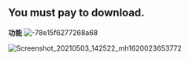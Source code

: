 
## You must pay to download.


**功能**
                                                                                                                 ![-78e15f6277268a68](https://user-images.githubusercontent.com/82256583/116858890-b978aa80-ac31-11eb-83ce-ed6c097a086f.gif)
       









![Screenshot_20210503_142522_mh1620023653772](https://user-images.githubusercontent.com/82256583/116847223-b0311300-ac1c-11eb-9766-fb85b552e768.jpg)


